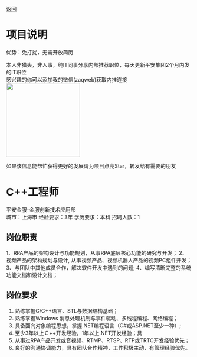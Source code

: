[返回](../)

# 项目说明

优势：免打扰，无需开放简历

本人非猎头，非人事，纯IT同事分享内部推荐职位，每天更新平安集团2个月内发的IT职位  
感兴趣的你可以添加我的微信(zaqweb)获取内推连接  
<img src="https://github.com/zaqweb/PA-IT-JOBS/blob/master/WechatICode.jpeg"  height="200" width="200">

如果该信息能帮忙获得更好的发展请为项目点亮Star，转发给有需要的朋友

# C++工程师
平安金服-金服创新技术应用部  
城市：上海市 经验要求：3年 学历要求：本科  招聘人数：1

## 岗位职责
1、RPA产品的架构设计与功能规划，从事RPA底层核心功能的研究与开发；
2、视频产品的架构规划与设计, 从事视频产品、视频机器人产品的视频PC组件开发； 
3、与团队中其他成员合作，解决软件开发中遇到的问题; 
4、编写清晰完整的系统功能文档和设计文档；

## 岗位要求
1. 熟练掌握C/C++语言、STL与数据结构基础；
2. 熟练掌握Windows 消息处理机制与事件驱动、多线程编程、网络编程；
3. 具备面向对象编程思想，掌握.NET编程语言（C#或ASP.NET至少一种）; 
4. 至少3年以上Ｃ++开发经验，1年以上.NET开发经验；具
5. 从事过RPA产品开发或音视频、RTMP、RTSP、RTP或TRTC开发经验优先；
6. 良好的沟通协调能力，具有团队合作精神，工作积极主动，有管理经验优先。




